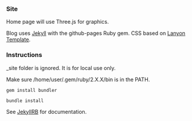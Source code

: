 ### Site

Home page will use Three.js for graphics.

Blog uses [Jekyll](https://help.github.com/articles/using-jekyll-with-pages/)
with the github-pages Ruby gem. CSS based on
[Lanyon Template](https://github.com/poole/lanyon).

### Instructions

_site folder is ignored. It is for local use only.

Make sure /home/user/.gem/ruby/2.X.X/bin is in the PATH.

```
gem install bundler 

bundle install

```

See [JekyllRB](https://jekyllrb.com/docs/) for documentation.
